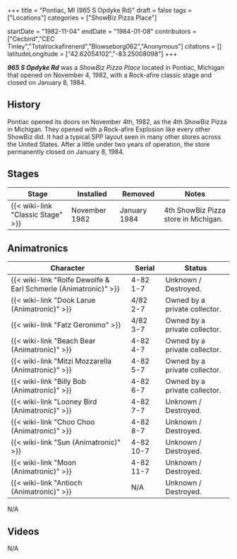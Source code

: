 +++
title = "Pontiac, MI (965 S Opdyke Rd)"
draft = false
tags = ["Locations"]
categories = ["ShowBiz Pizza Place"]


startDate = "1982-11-04"
endDate = "1984-01-08"
contributors = ["Cecbird","CEC Tinley","Totalrockafirenerd","Blowseborg062","Anonymous"]
citations = []
latitudeLongitude = ["42.62054102","-83.25008098"]
+++

***965 S Opdyke Rd*** was a *ShowBiz Pizza Place* located in Pontiac, Michigan that opened on November 4, 1982, with a Rock-afire classic stage and closed on January 8, 1984.

## History

Pontiac opened its doors on November 4th, 1982, as the 4th ShowBiz Pizza in Michigan. They opened with a Rock-afire Explosion like every other ShowBiz did. It had a typical SPP layout seen in many other stores across the United States. After a little under two years of operation, the store permanently closed on January 8, 1984.

## Stages

| Stage                                   | Installed     | Removed      | Notes                                |
|-----------------------------------------|---------------|--------------|--------------------------------------|
| {{< wiki-link "Classic Stage" >}} | November 1982 | January 1984 | 4th ShowBiz Pizza store in Michigan. |

## Animatronics

| Character                                                                 | Serial    | Status                        |
|---------------------------------------------------------------------------|-----------|-------------------------------|
| {{< wiki-link "Rolfe Dewolfe &amp; Earl Schmerle (Animatronic)" >}} | 4-82 1-7  | Unknown / Destroyed.          |
| {{< wiki-link "Dook Larue (Animatronic)" >}}                        | 4/82 2-7  | Owned by a private collector. |
| {{< wiki-link "Fatz Geronimo" >}}                                   | 4/82 3-7  | Owned by a private collector. |
| {{< wiki-link "Beach Bear (Animatronic)" >}}                        | 4-82 4-7  | Owned by a private collector. |
| {{< wiki-link "Mitzi Mozzarella (Animatronic)" >}}                  | 4-82 5-7  | Owned by a private collector. |
| {{< wiki-link "Billy Bob (Animatronic)" >}}                         | 4-82 6-7  | Owned by a private collector. |
| {{< wiki-link "Looney Bird (Animatronic)" >}}                       | 4-82 7-7  | Unknown / Destroyed.          |
| {{< wiki-link "Choo Choo (Animatronic)" >}}                         | 4-82 8-7  | Unknown / Destroyed.          |
| {{< wiki-link "Sun (Animatronic)" >}}                               | 4-82 10-7 | Unknown / Destroyed.          |
| {{< wiki-link "Moon (Animatronic)" >}}                              | 4-82 11-7 | Unknown / Destroyed.          |
| {{< wiki-link "Antioch (Animatronic)" >}}                           | N/A       | Unknown / Destroyed.          |

N/A

## Videos

N/A